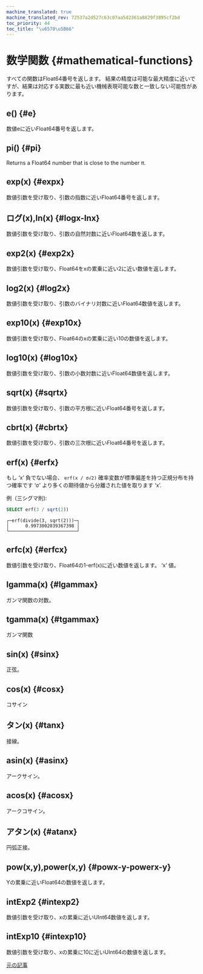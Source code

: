 ```yaml
---
machine_translated: true
machine_translated_rev: 72537a2d527c63c07aa5d2361a8829f3895cf2bd
toc_priority: 44
toc_title: "\u6570\u5B66"
---
```


# 数学関数 {#mathematical-functions}

すべての関数はFloat64番号を返します。 結果の精度は可能な最大精度に近いですが、結果は対応する実数に最も近い機械表現可能な数と一致しない可能性があります。

## e() {#e}

数値eに近いFloat64番号を返します。

## pi() {#pi}

Returns a Float64 number that is close to the number π.

## exp(x) {#expx}

数値引数を受け取り、引数の指数に近いFloat64番号を返します。

## ログ(x),ln(x) {#logx-lnx}

数値引数を受け取り、引数の自然対数に近いFloat64数を返します。

## exp2(x) {#exp2x}

数値引数を受け取り、Float64をxの累乗に近い2に近い数値を返します。

## log2(x) {#log2x}

数値引数を受け取り、引数のバイナリ対数に近いFloat64数値を返します。

## exp10(x) {#exp10x}

数値引数を受け取り、Float64のxの累乗に近い10の数値を返します。

## log10(x) {#log10x}

数値引数を受け取り、引数の小数対数に近いFloat64数値を返します。

## sqrt(x) {#sqrtx}

数値引数を受け取り、引数の平方根に近いFloat64番号を返します。

## cbrt(x) {#cbrtx}

数値引数を受け取り、引数の三次根に近いFloat64番号を返します。

## erf(x) {#erfx}

もし ‘x’ 負でない場合、 `erf(x / σ√2)` 確率変数が標準偏差を持つ正規分布を持つ確率です ‘σ’ より多くの期待値から分離された値を取ります ‘x’.

例（三シグマ則):

``` sql
SELECT erf(3 / sqrt(2))
```

``` text
┌─erf(divide(3, sqrt(2)))─┐
│      0.9973002039367398 │
└─────────────────────────┘
```

## erfc(x) {#erfcx}

数値引数を受け取り、Float64の1-erf(x)に近い数値を返します。 ‘x’ 値。

## lgamma(x) {#lgammax}

ガンマ関数の対数。

## tgamma(x) {#tgammax}

ガンマ関数

## sin(x) {#sinx}

正弦。

## cos(x) {#cosx}

コサイン

## タン(x) {#tanx}

接線。

## asin(x) {#asinx}

アークサイン。

## acos(x) {#acosx}

アークコサイン。

## アタン(x) {#atanx}

円弧正接。

## pow(x,y),power(x,y) {#powx-y-powerx-y}

Yの累乗に近いFloat64の数値を返します。

## intExp2 {#intexp2}

数値引数を受け取り、xの累乗に近いUInt64数値を返します。

## intExp10 {#intexp10}

数値引数を受け取り、xの累乗に10に近いUInt64の数値を返します。

[元の記事](https://clickhouse.com/docs/en/query_language/functions/math_functions/) <!--hide-->
